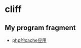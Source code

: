 # cliff
My program fragment
---

- [php的cache应用](https://github.com/shihunguilai/phpapi/tree/master/src/Cache)
